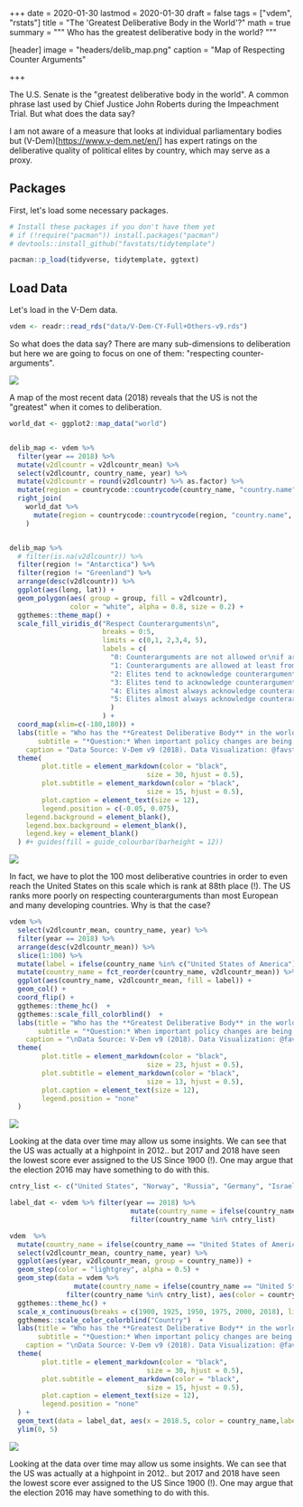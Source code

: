 +++
date = 2020-01-30
lastmod = 2020-01-30
draft = false
tags = ["vdem", "rstats"]
title = "The 'Greatest Deliberative Body in the World'?"
math = true
summary = """
Who has the greatest deliberative body in the world?
"""

[header]
image = "headers/delib_map.png"
caption = "Map of Respecting Counter Arguments"

+++

The U.S. Senate is the "greatest deliberative body in the world". A common phrase last used by Chief Justice John Roberts during the Impeachment Trial. But what does the data say?

I am not aware of a measure that looks at individual parliamentary bodies but (V-Dem)[https://www.v-dem.net/en/] has expert ratings on the deliberative quality of political elites by country, which may serve as a proxy.




## Packages

First, let's load some necessary packages.

``` r
# Install these packages if you don't have them yet
# if (!require("pacman")) install.packages("pacman")
# devtools::install_github("favstats/tidytemplate")

pacman::p_load(tidyverse, tidytemplate, ggtext)
```

## Load Data

Let's load in the V-Dem data.

``` r
vdem <- readr::read_rds("data/V-Dem-CY-Full+Others-v9.rds")
```

So what does the data say? There are many sub-dimensions to deliberation but here we are going to focus on one of them: "respecting counter-arguments". 

![](/img/vdem_info.jpg)

A map of the most recent data (2018) reveals that the US is not the "greatest" when it comes to deliberation.


``` r
world_dat <- ggplot2::map_data("world")


delib_map <- vdem %>% 
  filter(year == 2018) %>%
  mutate(v2dlcountr = v2dlcountr_mean) %>% 
  select(v2dlcountr, country_name, year) %>%
  mutate(v2dlcountr = round(v2dlcountr) %>% as.factor) %>% 
  mutate(region = countrycode::countrycode(country_name, "country.name", "country.name")) %>% 
  right_join(
    world_dat %>% 
      mutate(region = countrycode::countrycode(region, "country.name", "country.name"))
    ) 


delib_map %>% 
  # filter(is.na(v2dlcountr)) %>% 
  filter(region != "Antarctica") %>% 
  filter(region != "Greenland") %>% 
  arrange(desc(v2dlcountr)) %>% 
  ggplot(aes(long, lat)) +
  geom_polygon(aes( group = group, fill = v2dlcountr),  
               color = "white", alpha = 0.8, size = 0.2) +
  ggthemes::theme_map() +
  scale_fill_viridis_d("Respect Counterarguments\n", 
                       breaks = 0:5, 
                       limits = c(0,1, 2,3,4, 5),
                       labels = c(
                         "0: Counterarguments are not allowed or\nif articulated, punished.", 
                         "1: Counterarguments are allowed at least from\nsome parties, but almost always are ignored.", 
                         "2: Elites tend to acknowledge counterarguments\nbut then explicitly degrade them.", 
                         "3: Elites tend to acknowledge counterarguments\nwithout making explicit negative or positive statements.", 
                         "4: Elites almost always acknowledge counterarguments,\n even if they ultimately reject them.", 
                         "5: Elites almost always acknowledge counterarguments\nand even accept them and change their position."
                         )
                       ) +
  coord_map(xlim=c(-180,180)) +
  labs(title = "Who has the **Greatest Deliberative Body** in the world?", 
       subtitle = "*Question:* When important policy changes are being considered,<br>to what extent do political elites acknowledge and respect counterarguments?<br>",
    caption = "Data Source: V-Dem v9 (2018). Data Visualization: @favstats") +
  theme(
        plot.title = element_markdown(color = "black",
                                  size = 30, hjust = 0.5),
        plot.subtitle = element_markdown(color = "black",
                                  size = 15, hjust = 0.5),
        plot.caption = element_text(size = 12),
        legend.position = c(-0.05, 0.075),
    legend.background = element_blank(),
    legend.box.background = element_blank(),
    legend.key = element_blank()
  ) #+ guides(fill = guide_colourbar(barheight = 12))
```



![](/img/delib_map.png)<!-- -->

In fact, we have to plot the 100 most deliberative countries in order to even reach the United States on this scale which is rank at 88th place (!). The US ranks more poorly on respecting counterarguments than most European and many developing countries. Why is that the case?



``` r
vdem %>% 
  select(v2dlcountr_mean, country_name, year) %>% 
  filter(year == 2018) %>%
  arrange(desc(v2dlcountr_mean)) %>%
  slice(1:100) %>%
  mutate(label = ifelse(country_name %in% c("United States of America"), "US", "not us")) %>% 
  mutate(country_name = fct_reorder(country_name, v2dlcountr_mean)) %>% 
  ggplot(aes(country_name, v2dlcountr_mean, fill = label)) +
  geom_col() +
  coord_flip() +
  ggthemes::theme_hc()  +
  ggthemes::scale_fill_colorblind()  +
  labs(title = "Who has the **Greatest Deliberative Body** in the world?", 
       subtitle = "*Question:* When important policy changes are being considered,<br>to what extent do political elites acknowledge and respect counterarguments?<br>",
    caption = "\nData Source: V-Dem v9 (2018). Data Visualization: @favstats", x = "", y = "\nRespect Counterarguments (0 = No - 5 = Yes, and change minds)") +
  theme(
        plot.title = element_markdown(color = "black",
                                  size = 23, hjust = 0.5),
        plot.subtitle = element_markdown(color = "black",
                                  size = 13, hjust = 0.5),
        plot.caption = element_text(size = 12),
        legend.position = "none"
  ) 
```



![](/img/delib_bars.png)<!-- -->

Looking at the data over time may allow us some insights. We can see that the US was actually at a highpoint in 2012.. but 2017 and 2018 have seen the lowest score ever assigned to the US Since 1900 (!). One may argue that the election 2016 may have something to do with this.



``` r
cntry_list <- c("United States", "Norway", "Russia", "Germany", "Israel")

label_dat <- vdem %>% filter(year == 2018) %>%
                              mutate(country_name = ifelse(country_name == "United States of America", "United States", country_name)) %>% 
                              filter(country_name %in% cntry_list)

vdem  %>% 
  mutate(country_name = ifelse(country_name == "United States of America", "United States", country_name)) %>% 
  select(v2dlcountr_mean, country_name, year) %>% 
  ggplot(aes(year, v2dlcountr_mean, group = country_name)) +
  geom_step(color = "lightgrey", alpha = 0.5) +
  geom_step(data = vdem %>% 
                mutate(country_name = ifelse(country_name == "United States of America", "United States", country_name)) %>% 
              filter(country_name %in% cntry_list), aes(color = country_name), size = 1.2) + 
  ggthemes::theme_hc() +
  scale_x_continuous(breaks = c(1900, 1925, 1950, 1975, 2000, 2018), limits = c(1900, 2024)) +
  ggthemes::scale_color_colorblind("Country")  +
  labs(title = "Who has the **Greatest Deliberative Body** in the world?", 
       subtitle = "*Question:* When important policy changes are being considered,<br>to what extent do political elites acknowledge and respect counterarguments?",
    caption = "\nData Source: V-Dem v9 (2018). Data Visualization: @favstats", x = "", y = "Respect Counterarguments (0 = No - 5 = Yes, and change minds)\n") +
  theme(
        plot.title = element_markdown(color = "black",
                                  size = 30, hjust = 0.5),
        plot.subtitle = element_markdown(color = "black",
                                  size = 15, hjust = 0.5),
        plot.caption = element_text(size = 12),
        legend.position = "none"
  ) +
  geom_text(data = label_dat, aes(x = 2018.5, color = country_name,label = country_name), hjust = 0)  +
  ylim(0, 5)
```


![](/img/us_over_time.png)<!-- -->


Looking at the data over time may allow us some insights. We can see that the US was actually at a highpoint in 2012.. but 2017 and 2018 have seen the lowest score ever assigned to the US Since 1900 (!). One may argue that the election 2016 may have something to do with this.

